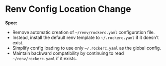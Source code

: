# Renv Config Location Change

**Spec:**
- Remove automatic creation of `~/renv/rockerc.yaml` configuration file.
- Instead, install the default renv template to `~/.rockerc.yaml` if it doesn't exist.
- Simplify config loading to use only `~/.rockerc.yaml` as the global config.
- Maintain backward compatibility by continuing to read `~/renv/rockerc.yaml` if it exists.
